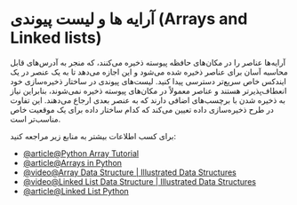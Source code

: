 # آرایه ها و لیست پیوندی (Arrays and Linked lists)

آرایه‌ها عناصر را در مکان‌های حافظه پیوسته ذخیره می‌کنند، که منجر به آدرس‌های قابل محاسبه آسان برای عناصر ذخیره شده می‌شود و این اجازه می‌دهد تا به یک عنصر در یک ایندکس خاص سریع‌تر دسترسی پیدا کنید. لیست‌های پیوندی در ساختار ذخیره‌سازی خود انعطاف‌پذیرتر هستند و عناصر معمولاً در مکان‌های پیوسته ذخیره نمی‌شوند، بنابراین نیاز به ذخیره شدن با برچسب‌های اضافی دارند که به عنصر بعدی ارجاع می‌دهند. این تفاوت در طرح ذخیره‌سازی داده تعیین می‌کند که کدام ساختار داده برای یک موقعیت خاص مناسب‌تر است.

برای کسب اطلاعات بیشتر به منابع زیر مراجعه کنید:

- [@article@Python Array Tutorial](https://www.freecodecamp.org/news/python-array-tutorial-define-index-methods/)
- [@article@Arrays in Python](https://www.edureka.co/blog/arrays-in-python/)
- [@video@Array Data Structure | Illustrated Data Structures](https://www.youtube.com/watch?v=QJNwK2uJyGs)
- [@video@Linked List Data Structure | Illustrated Data Structures](https://www.youtube.com/watch?v=odW9FU8jPRQ)
- [@article@Linked List Python](https://realpython.com/linked-lists-python/)
